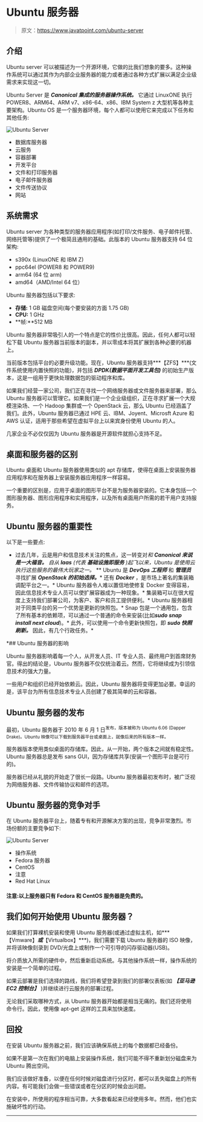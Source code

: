 # Ubuntu 服务器

> 原文：<https://www.javatpoint.com/ubuntu-server>

## 介绍

Ubuntu server 可以被描述为一个开源环境，它做的比我们想象的要多。这种操作系统可以通过其作为内部企业服务器的能力或者通过各种方式扩展以满足企业级需求来实现这一切。

Ubuntu Server 是 ***Canonical 集成的服务器操作系统。*** 它通过 LinuxONE 执行 POWER8、ARM64、ARM v7、x86-64、x86、IBM System z 大型机等各种主要架构。Ubuntu OS 是一个服务器环境，每个人都可以使用它来完成以下任务和其他任务:

![Ubuntu Server](img/6b5ce0381f9869a707de23b5dbf1d64c.png)

*   数据库服务器
*   云服务
*   容器部署
*   开发平台
*   文件和打印服务器
*   电子邮件服务器
*   文件传送协议
*   网站

## 系统需求

Ubuntu server 为各种类型的服务器应用程序(如打印/文件服务、电子邮件托管、网络托管等)提供了一个极简且通用的基础。此版本的 Ubuntu 服务器支持 64 位架构:

*   s390x (LinuxONE 和 IBM Z)
*   ppc64el (POWER8 和 POWER9)
*   arm64 (64 位 arm)
*   amd64（AMD/Intel 64 位）

Ubuntu 服务器包括以下要求:

*   **存储:** 1 GB 磁盘空间(每个要安装的方面 1.75 GB)
*   **CPU:** 1 GHz
*   **帧:**512 MB

Ubuntu 服务器非常吸引人的一个特点是它的性价比很高。因此，任何人都可以轻松下载 Ubuntu 服务器当前版本的副本，并以零成本将其扩展到各种必要的机器上。

当前版本包括平台的必要升级功能。现在，Ubuntu 服务器支持***【ZFS】***(文件系统使用内置快照的功能)，并包括 ***DPDK(数据平面开发工具包)*** 的初始生产版本，这是一组用于更快处理数据包的驱动程序和库。

如果我们经营一家公司，我们正在寻找一个网络服务器或文件服务器来部署，那么 Ubuntu 服务器可以管理它。如果我们是一个企业级组织，正在寻求扩展一个大规模渲染场、一个 Hadoop 集群或一个 OpenStack 云，那么 Ubuntu 已经涵盖了我们。此外，Ubuntu 服务器已通过 HPE 云、IBM、Joyent、Microsft Azure 和 AWS 认证，适用于那些希望在虚拟平台上以来宾身份使用 Ubuntu 的人。

几家企业不必仅仅因为 Ubuntu 服务器是开源软件就担心支持不足。

## 桌面和服务器的区别

Ubuntu 桌面和 Ubuntu 服务器使用类似的 apt 存储库，使得在桌面上安装服务器应用程序和在服务器上安装服务器应用程序一样容易。

一个重要的区别是，应用于桌面的图形平台不是为服务器安装的。它本身包括一个图形服务器、图形应用程序和实用程序，以及所有桌面用户所需的若干用户支持服务。

## Ubuntu 服务器的重要性

以下是一些要点:

*   过去几年，云是用户和信息技术关注的焦点，这一转变对*和 ***Canonical 来说是一大福音。*** 自从 ***Iaas*** (代表 ***基础设施即服务*** )起飞以来，Ubuntu 是使用云执行这些服务的最伟大玩家之一。*
**   Ubuntu 是 ***DevOps 工程师*** 和 ***管理员*** 寻找扩展 ***OpenStack 的初始选择。****   还有 ***Docker*** ，是市场上著名的集装箱调配平台之一。*   Ubuntu 服务器令人难以置信地使修复 Docker 变得容易，因此信息技术专业人员可以使扩展容器成为一种现象。*   集装箱可以在很大程度上支持我们部署公司，为客户、客户和员工提供便利。*   Ubuntu 服务器相对于同类平台的另一个优势是更新的快照包。*   Snap 包是一个通用包，包含了所有基本的依赖项，可以通过一个普通的命令来安装(比如***sudo snap install next cloud***)。*   此外，可以使用一个命令更新快照包，即 ***sudo 快照刷新。*** 因此，有几个行政任务。*

 *## Ubuntu 服务器的影响

Ubuntu 服务器影响着每一个人，从开发人员、IT 专业人员、最终用户到首席财务官。得出的结论是，Ubuntu 服务器不仅仅统治着云。然而，它将继续成为引领信息技术的强大力量。

一些用户和组织已经开始依赖云。因此，Ubuntu 服务器将变得更加必要。幸运的是，该平台为所有信息技术专业人员创建了极其简单的云和容器。

## Ubuntu 服务器的发布

最初，Ubuntu 服务器于 2010 年 6 月 1 日<sup>发布，版本被称为 Ubuntu 6.06 (Dapper Drake)。Ubuntu 映像可以下载到服务器平台或桌面上，就像后来的所有版本一样。</sup>

服务器版本使用类似桌面的存储库。因此，从一开始，两个版本之间就有稳定性。Ubuntu 服务器总是发布 sans GUI，因为存储库共享(安装一个图形平台是可行的)。

服务器已经从礼貌的开始走了很长一段路。Ubuntu 服务器最初发布时，被广泛视为网络服务器、文件传输协议和邮件的选项。

## Ubuntu 服务器的竞争对手

在 Ubuntu 服务器平台上，随着专有和开源解决方案的出现，竞争非常激烈。市场份额的主要竞争如下:

![Ubuntu Server](img/d5536be41ce111bfe8fbf2b566ab2aa6.png)

*   操作系统
*   Fedora 服务器
*   CentOS
*   注意
*   Red Hat Linux

#### 注意:以上服务器只有 Fedora 和 CentOS 服务器是免费的。

## 我们如何开始使用 Ubuntu 服务器？

如果我们打算裸机安装和使用 Ubuntu 服务器(或通过虚拟主机，如***【Vmware】***或***【Virtualbox】***)，我们需要下载 Ubuntu 服务器的 ISO 映像，并将该映像刻录到 DVD/光盘上或制作一个可引导的闪存驱动器(USB)。

将介质放入所需的硬件中，然后重新启动系统。与其他操作系统一样，操作系统的安装是一个简单的过程。

如果云部署是我们选择的路线，我们将希望登录到我们的部署仪表板(如 ***【亚马逊 EC2 控制台】*** )并继续进行云服务的部署过程。

无论我们采取哪种方式，从 Ubuntu 服务器开始都是相当无痛的。我们还将使用命令行。因此，使用像 apt-get 这样的工具来加快速度。

## 回投

在安装 Ubuntu 服务器之前，我们应该确保系统上的每个数据都已经备份。

如果不是第一次在我们的电脑上安装操作系统，我们可能不得不重新划分磁盘来为 Ubuntu 腾出空间。

我们应该做好准备，以便在任何时候对磁盘进行分区时，都可以丢失磁盘上的所有内容。有可能我们会做一些错误或者在分区的时候会出问题。

在安装中，所使用的程序相当可靠，大多数看起来已经使用多年。然而，他们也实施破坏性的行动。

* * **